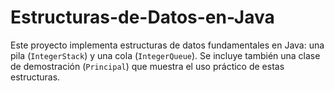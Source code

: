 # Estructuras-de-Datos-en-Java
Este proyecto implementa estructuras de datos fundamentales en Java: una pila (`IntegerStack`) y una cola (`IntegerQueue`). Se incluye también una clase de demostración (`Principal`) que muestra el uso práctico de estas estructuras.
